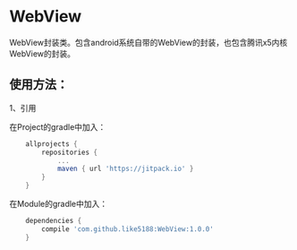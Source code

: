 # WebView

WebView封装类。包含android系统自带的WebView的封装，也包含腾讯x5内核WebView的封装。

## 使用方法：

1、引用

在Project的gradle中加入：
```groovy
    allprojects {
        repositories {
            ...
            maven { url 'https://jitpack.io' }
        }
    }
```
在Module的gradle中加入：
```groovy
    dependencies {
        compile 'com.github.like5188:WebView:1.0.0'
    }
```

